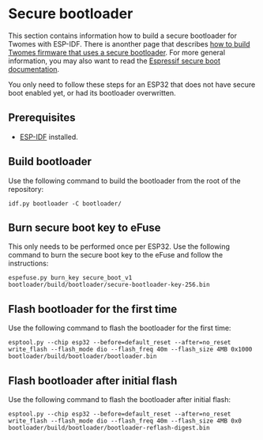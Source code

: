 # Secure bootloader

This section contains information how to build a secure bootloader for Twomes with ESP-IDF. There is anonther page that describes [how to build Twomes firmware that uses a secure bootloader](secure_boot_firmware.md). For more general information, you may also want to read the [Espressif secure boot documentation](https://docs.espressif.com/projects/esp-idf/en/latest/esp32/security/secure_boot_v1.html).

You only need to follow these steps for an ESP32 that does not have secure boot enabled yet, or had its bootloader overwritten.

## Prerequisites 
- [ESP-IDF](https://docs.espressif.com/projects/esp-idf/en/latest/esp32/get-started/index.html#manual-installation) installed.

## Build bootloader
Use the following command to build the bootloader from the root of the repository:
```shell
idf.py bootloader -C bootloader/
```

## Burn secure boot key to eFuse
This only needs to be performed once per ESP32.
Use the following command to burn the secure boot key to the eFuse and follow the instructions:
```shell
espefuse.py burn_key secure_boot_v1 bootloader/build/bootloader/secure-bootloader-key-256.bin
```

## Flash bootloader for the first time
Use the following command to flash the bootloader for the first time:
```shell
esptool.py --chip esp32 --before=default_reset --after=no_reset write_flash --flash_mode dio --flash_freq 40m --flash_size 4MB 0x1000 bootloader/build/bootloader/bootloader.bin
```

## Flash bootloader after initial flash
Use the following command to flash the bootloader after initial flash:
```shell
esptool.py --chip esp32 --before=default_reset --after=no_reset write_flash --flash_mode dio --flash_freq 40m --flash_size 4MB 0x0 bootloader/build/bootloader/bootloader-reflash-digest.bin
```